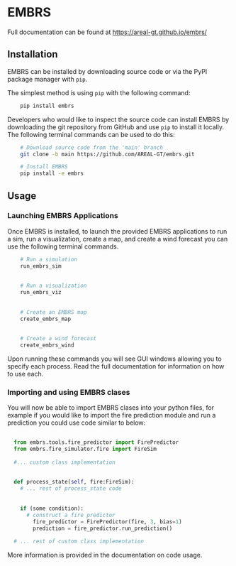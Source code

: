 # EMBRS
Full documentation can be found at https://areal-gt.github.io/embrs/


## Installation
EMBRS can be installed by downloading source code or via the PyPI package manager with `pip`.

The simplest method is using `pip` with the following command:

```bash
    pip install embrs
```

Developers who would like to inspect the source code can install EMBRS by downloading the git repository from GitHub and use `pip` to install it locally. The following terminal commands can be used to do this:

```bash
    # Download source code from the 'main' branch
    git clone -b main https://github.com/AREAL-GT/embrs.git

    # Install EMBRS
    pip install -e embrs

```

## Usage
### Launching EMBRS Applications
Once EMBRS is installed, to launch the provided EMBRS applications to run a sim, run a visualization, create a map, and create a wind forecast you can use the following terminal commands.

```bash
    # Run a simulation
    run_embrs_sim
    
    
    # Run a visualization
    run_embrs_viz
    
    
    # Create an EMBRS map
    create_embrs_map
    
    
    # Create a wind forecast
    create_embrs_wind

```

Upon running these commands you will see GUI windows allowing you to specify each process. Read the full documentation for information on how to use each.

### Importing and using EMBRS clases
You will now be able to import EMBRS clases into your python files, for example if you would like to import the fire prediction module and run a prediction you could use code similar to below:

```python
  
  from embrs.tools.fire_predictor import FirePredictor
  from embrs.fire_simulator.fire import FireSim
  
  #... custom class implementation
  
  
  def process_state(self, fire:FireSim):
    # ... rest of process_state code
  
  
    if (some condition):
      # construct a fire predictor
        fire_predictor = FirePredictor(fire, 3, bias=1)
        prediction = fire_predictor.run_prediction()
  
  # ... rest of custom class implementation

```

More information is provided in the documentation on code usage.

